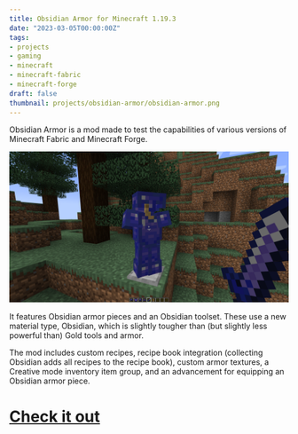 ```yaml
---
title: Obsidian Armor for Minecraft 1.19.3
date: "2023-03-05T00:00:00Z"
tags:
- projects
- gaming
- minecraft
- minecraft-fabric
- minecraft-forge
draft: false
thumbnail: projects/obsidian-armor/obsidian-armor.png
---
```


Obsidian Armor is a mod made to test the capabilities of various versions of Minecraft Fabric and Minecraft Forge.

![Obsidian armor and tools.](obsidian-armor.png)

It features Obsidian armor pieces and an Obsidian toolset. These use a new material type, Obsidian, which is slightly tougher than (but slightly less powerful than) Gold tools and armor.

The mod includes custom recipes, recipe book integration (collecting Obsidian adds all recipes to the recipe book), custom armor textures, a Creative mode inventory item group, and an advancement for equipping an Obsidian armor piece.

# [Check it out](https://github.com/EliteMasterEric/ObsidianArmor)
